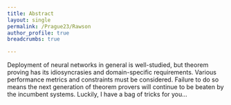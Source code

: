 ```yaml
---
title: Abstract
layout: single
permalink: /Prague23/Rawson
author_profile: true
breadcrumbs: true

---
```

Deployment of neural networks in general is well-studied, but theorem
proving has its idiosyncrasies and domain-specific requirements.
Various performance metrics and constraints must be considered. Failure
to do so means the next generation of theorem provers will continue to
be beaten by the incumbent systems. Luckily, I have a bag of tricks for
you...
